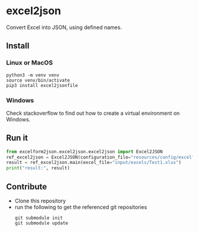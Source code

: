 # excel2json
Convert Excel into JSON, using defined names.

## Install
### Linux or MacOS
```shell
python3 -m venv venv
source venv/bin/activate
pip3 install excel2jsonfile
```
### Windows
Check stackoverflow to find out how to create a virtual environment on Windows.

## Run it
```python
from excelform2json.excel2json.excel2json import Excel2JSON
ref_excel2json = Excel2JSON(configuration_file="resources/config/excelform2json_config.json")
result = ref_excel2json.main(excel_file="input/excels/Test1.xlsx")
print("result:", result)
```
## Contribute

* Clone this repository
* run the following to get the referenced git repositories
    ```shell
    git submodule init
    git submodule update
    ```
